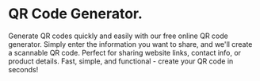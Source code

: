 # QR Code Generator.
Generate QR codes quickly and easily with our free online QR code generator. Simply enter the information you want to share, and we'll create a scannable QR code. Perfect for sharing website links, contact info, or product details. Fast, simple, and functional - create your QR code in seconds!
